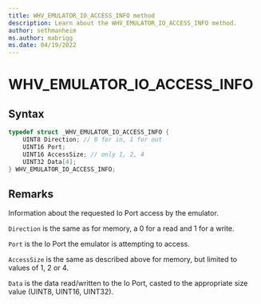 ```yaml
---
title: WHV_EMULATOR_IO_ACCESS_INFO method
description: Learn about the WHV_EMULATOR_IO_ACCESS_INFO method. 
author: sethmanheim
ms.author: mabrigg
ms.date: 04/19/2022
---
```


# WHV_EMULATOR_IO_ACCESS_INFO


## Syntax

```c
typedef struct _WHV_EMULATOR_IO_ACCESS_INFO {
    UINT8 Direction; // 0 for in, 1 for out
    UINT16 Port;
    UINT16 AccessSize; // only 1, 2, 4
    UINT32 Data[4];
} WHV_EMULATOR_IO_ACCESS_INFO;
```
## Remarks
Information about the requested Io Port access by the emulator.

`Direction` is the same as for memory, a 0 for a read and 1 for a write.

`Port` is the Io Port the emulator is attempting to access.

`AccessSize` is the same as described above for memory, but limited to values of 1, 2 or 4.

`Data` is the data read/written to the Io Port, casted to the appropriate size value (UINT8, UINT16, UINT32).
